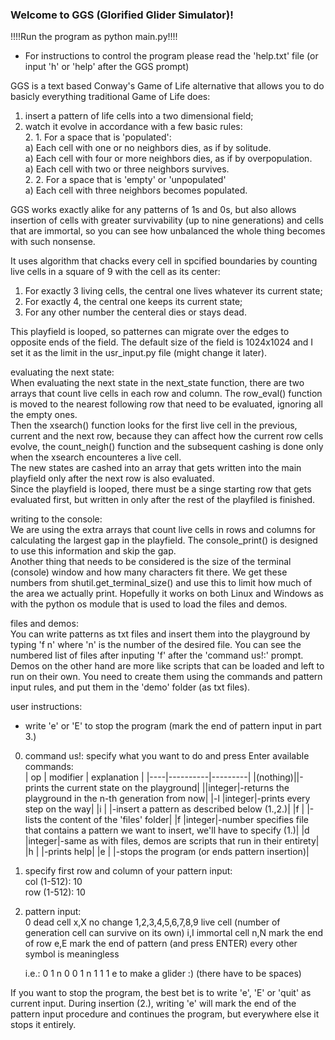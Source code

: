 ### Welcome to GGS (Glorified Glider Simulator)!

!!!!Run the program as python main.py!!!!

   * For instructions to control the program please read the 'help.txt' file (or
input 'h' or 'help' after the GGS prompt)

GGS is a text based Conway's Game of Life alternative that allows you to do basicly everything traditional Game of Life does:   
1. insert a pattern of life cells into a two dimensional field;
2. watch it evolve in accordance with a few basic rules:   
    2. 1. For a space that is 'populated':  
	     a) Each cell with one or no neighbors dies, as if by solitude.   
		 a) Each cell with four or more neighbors dies, as if by overpopulation.   
		 a) Each cell with two or three neighbors survives.   
	2. 2. For a space that is 'empty' or 'unpopulated'   
		 a) Each cell with three neighbors becomes populated.   

GGS works exactly alike for any patterns of 1s and 0s, but also allows
insertion of cells with greater survivability (up to nine generations) and cells that are immortal, so you can see how unbalanced the whole thing becomes with such nonsense.   

It uses algorithm that chacks every cell in spcified boundaries by counting live cells in a square of 9 with the cell as its center:   
1. For exactly 3 living cells, the central one lives whatever its current state;
2. For exactly 4, the central one keeps its current state;
3. For any other number the centeral dies or stays dead.

This playfield is looped, so patternes can migrate over the edges to opposite
ends of the field. The default size of the field is 1024x1024 and I set it as
the limit in the usr_input.py file (might change it later).   

evaluating the next state:   
	When evaluating the next state in the next_state function, there are two
arrays that count live cells in each row and column. The row_eval() function
is moved to the nearest following row that need to be evaluated, ignoring all
the empty ones.   
	 Then the xsearch() function looks for the first live cell in
the previous, current and the next row, because they can affect how the
current row cells evolve, the count_neigh() function and the subsequent
cashing is done only when the xsearch encounteres a live cell.   
	The new states are cashed into an array that gets written into the main
playfield only after the next row is also evaluated.   
	Since the playfield is looped, there must be a singe starting row that gets
evaluated first, but written in only after the rest of the playfiled is
finished.   

writing to the console:   
	We are using the extra arrays that count live cells in rows and
columns for calculating the largest gap in the playfield. The
console_print() is designed to use this information and skip the gap.   
	Another thing that needs to be considered is the size of the terminal
(console) window and how many characters fit there. We get these numbers from
shutil.get_terminal_size() and use this to limit how much of the area we
actually print. Hopefully it works on both Linux and Windows as with the
python os module that is used to load the files and demos.   

files and demos:   
	You can write patterns as txt files and insert them into the
playground by typing 'f n' where 'n' is the number of the desired file. You
can see the numbered list of files after inputing 'f' after the 'command us!:'
prompt.   
	Demos on the other hand are more like scripts that can be loaded and
left to run on their own. You need to create them using the commands and
pattern input rules, and put them in the 'demo' folder (as txt files).   

user instructions:
* write 'e' or 'E' to stop the program (mark the end of pattern input in part 3.)
0. command us!: specify what you want to do and press Enter
  available commands:   
    | op | modifier | explanation |
    |----|----------|---------|
	|(nothing)||-prints the current state on the playground|
	||integer|-returns the playground in the n-th generation from now|
	|-l |integer|-prints every step on the way|
	|i	|	|-insert a pattern as described below (1.,2.)|
	|f	|	|-lists the content of the 'files' folder|
	|f  |integer|-number specifies file that contains a pattern we want to insert, we'll have to specify (1.)|
	|d  |integer|-same as with files, demos are scripts that run in their entirety|
	|h	|	|-prints help|
	|e	|	|-stops the program (or ends pattern insertion)|


1. specify first row and column of your pattern input:   
  col (1-512): 10   
  row (1-512): 10   

2. pattern input:   
  0  			dead cell
  x,X 			no change
  1,2,3,4,5,6,7,8,9 	live cell (number of generation cell can survive on its own)
  i,I			immortal cell
  n,N			mark the end of row
  e,E			mark the end of pattern (and press ENTER)
  every other symbol is meaningless

	i.e.:	0 1 n
		0 0 1 n
		1 1 1 e 
	to make a glider :)
	(there have to be spaces)

If you want to stop the program, the best bet is to write 'e', 'E' or 'quit' as current input.
During insertion (2.), writing 'e' will mark the end of the pattern input
procedure and continues the program, but everywhere else it stops it entirely.
